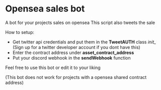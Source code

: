 # Opensea sales bot

A bot for your projects sales on opensea
This script also tweets the sale

How to setup:
- Get twitter api credentials and put them in the **TweetAUTH** class *_init__* (Sign up for a twitter developer account if you dont have this)
- Enter the contract address under **asset_contract_address**
- Put your discord webhook in the **sendWebhook** function

Feel free to use this bot or edit it to your liking

(This bot does not work for projects with a opensea shared contract address)
